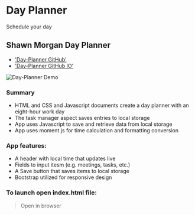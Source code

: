 # Day Planner
Schedule your day
## Shawn Morgan Day Planner

* ['Day-Planner GitHub']()
* ['Day-Planner GitHub IO']()

![Day-Planner Demo]()

### Summary
* HTML and CSS and Javascript documents create a day planner with an eight-hour work day
* The task manager aspect saves entries to local storage
* App uses Javascript to save and retrieve data from local storage
* App uses moment.js for time calculation and formatting  conversion 

### App features: 
* A header with local time that updates live
* Fields to input itesm (e.g. meetings, tasks, etc.)
* A Save button that saves items to local storage
* Bootstrap utilized for responsive design

### To launch open index.html file:
> Open in browser